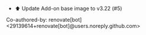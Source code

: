 - ⬆️ Update Add-on base image to v3.22 (#5)

Co-authored-by: renovate[bot] <29139614+renovate[bot]@users.noreply.github.com>
